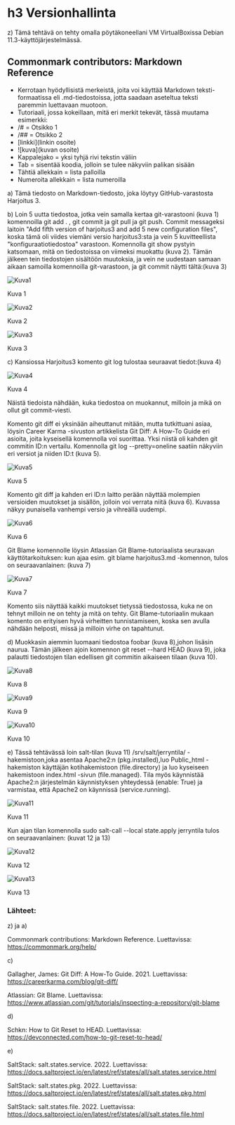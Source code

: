 # h3 Versionhallinta

z) Tämä tehtävä on tehty omalla pöytäkoneellani VM VirtualBoxissa Debian
   11.3-käyttöjärjestelmässä. 

## Commonmark contributors: Markdown Reference

*  Kerrotaan hyödyllisistä merkeistä, joita voi käyttää Markdown teksti-
   formaatissa eli .md-tiedostoissa, jotta saadaan aseteltua teksti
   paremmin luettavaan muotoon.
*  Tutoriaali, jossa kokeillaan, mitä eri merkit tekevät, tässä muutama
   esimerkki:
*  /# = Otsikko 1
*  /##  = Otsikko 2
*  [linkki](linkin osoite)
*  ![kuva](kuvan osoite)
*  Kappalejako = yksi tyhjä rivi tekstin väliin
*  Tab = sisentää koodia, jolloin se tulee näkyviin palikan sisään
*  Tähtiä allekkain = lista palloilla
*  Numeroita allekkain = lista numeroilla 

a) Tämä tiedosto on Markdown-tiedosto, joka löytyy GitHub-varastosta
   Harjoitus 3. 

b) Loin 5 uutta tiedostoa, jotka vein samalla kertaa git-varastooni 
   (kuva 1) komennoilla git add . , git commit ja git pull ja git push.
   Commit messageksi laitoin "Add fifth version of harjoitus3 and add 5	
   new configuration files", koska tämä oli viides viemäni  versio 
   harjoitus3:sta ja vein 5 kuvitteellista "konfiguraatiotiedostoa" 
   varastoon. Komennolla git show pystyin katsomaan, mitä on tiedostoissa on
   viimeksi muokattu (kuva 2). Tämän jälkeen tein tiedostojen sisältöön 
   muutoksia, ja vein ne uudestaan samaan aikaan samoilla komennoilla 
   git-varastoon, ja git commit näytti tältä:(kuva 3) 

![Kuva1](commit1.png) 

   Kuva 1

![Kuva2](commitshow.png)

   Kuva 2

![Kuva3](commit2.png)

   Kuva 3

c) Kansiossa Harjoitus3 komento git log tulostaa seuraavat tiedot:(kuva 4) 

![Kuva4](gitlog.png)

   Kuva 4

   Näistä tiedoista nähdään, kuka tiedostoa on muokannut, milloin ja mikä on 
   ollut git commit-viesti.

   Komento git diff ei yksinään aiheuttanut mitään, mutta tutkittuani asiaa,
   löysin Career Karma -sivuston artikkelista Git Diff: A How-To Guide eri
   asioita, joita kyseisellä komennolla voi suorittaa. Yksi niistä oli
   kahden git commitin ID:n vertailu. Komennolla git log --pretty=oneline
   saatiin näkyviin eri versiot ja niiden ID:t (kuva 5).

![Kuva5](gitdiff1.png)

   Kuva 5

   Komento git diff ja kahden eri ID:n laitto perään näyttää molempien 
   versioiden muutokset ja sisällön, jolloin voi verrata niitä (kuva 6).
   Kuvassa näkyy punaisella vanhempi versio ja vihreällä uudempi.

![Kuva6](gitdiff2.png)

   Kuva 6

   Git Blame komennolle löysin Atlassian Git Blame-tutoriaalista seuraavan
   käyttötarkoituksen: kun ajaa esim. git blame harjoitus3.md -komennon,
   tulos on seuraavanlainen: (kuva 7)

![Kuva7](gitblame1.png)

   Kuva 7

   Komento siis näyttää kaikki muutokset tietyssä tiedostossa, kuka ne on
   tehnyt milloin ne on tehty ja mitä on tehty. Git Blame-tutoriaalin mukaan
   komento on erityisen hyvä virheitten tunnistamiseen, koska sen avulla
   nähdään helposti, missä ja milloin virhe on tapahtunut.  

d) Muokkasin aiemmin luomaani tiedostoa foobar (kuva 8),johon lisäsin
   naurua. Tämän jälkeen ajoin komennon git reset --hard HEAD (kuva 9), 
   joka palautti tiedostojen tilan edellisen git commitin aikaiseen
   tilaan (kuva 10).

![Kuva8](foobar1.png)

   Kuva 8

![Kuva9](foobar2.png)

   Kuva 9

![Kuva10](foobar3.png)

   Kuva 10 

e) Tässä tehtävässä loin salt-tilan (kuva 11) /srv/salt/jerryntila/ 
   -hakemistoon,joka asentaa Apache2:n (pkg.installed),luo Public_html 
   -hakemiston käyttäjän kotihakemistoon (file.directory) ja luo kyseiseen 
   hakemistoon index.html -sivun (file.managed). Tila myös käynnistää Apache2:n
   järjestelmän käynnistyksen yhteydessä (enable: True) ja varmistaa, että 
   Apache2 on käynnissä (service.running).
  
![Kuva11](apache.png)

   Kuva 11 

   Kun ajan tilan komennolla sudo salt-call --local state.apply jerryntila
   tulos on seuraavanlainen: (kuvat 12 ja 13)

![Kuva12](apache2.png)

   Kuva 12 

![Kuva13](apache3.png)

   Kuva 13

### Lähteet:

  z) ja a)
 
  Commonmark contributions: Markdown Reference. Luettavissa:
  https://commonmark.org/help/
  
  c)

  Gallagher, James: Git Diff: A How-To Guide. 2021. Luettavissa:
  https://careerkarma.com/blog/git-diff/

  Atlassian: Git Blame. Luettavissa:
  https://www.atlassian.com/git/tutorials/inspecting-a-repository/git-blame  

  d)

  Schkn: How to Git Reset to HEAD. Luettavissa:
  https://devconnected.com/how-to-git-reset-to-head/
 
  e)

  SaltStack: salt.states.service. 2022. Luettavissa:
  https://docs.saltproject.io/en/latest/ref/states/all/salt.states.service.html
  
  SaltStack: salt.states.pkg. 2022. Luettavissa:
  https://docs.saltproject.io/en/latest/ref/states/all/salt.states.pkg.html

  SaltStack: salt.states.file. 2022. Luettavissa: 
  https://docs.saltproject.io/en/latest/ref/states/all/salt.states.file.html
